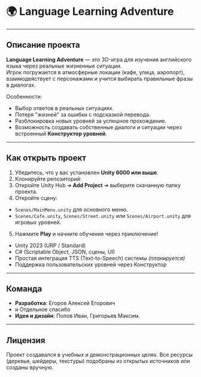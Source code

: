 # 🌍 Language Learning Adventure

---

## Описание проекта

**Language Learning Adventure** — это 3D-игра для изучения английского языка через реальные жизненные ситуации.  
Игрок погружается в атмосферные локации (кафе, улица, аэропорт), взаимодействует с персонажами и учится выбирать правильные фразы в диалогах.

Особенности:
- Выбор ответов в реальных ситуациях.
- Потеря "жизней" за ошибки с подсказкой перевода.
- Разблокировка новых уровней за успешное прохождение.
- Возможность создавать собственные диалоги и ситуации через встроенный **Конструктор уровней**.

---

## Как открыть проект

1. Убедитесь, что у вас установлен **Unity 6000 или выше**.
2. Клонируйте репозиторий:
3. Откройте Unity Hub ➔ **Add Project** ➔ выберите скачанную папку проекта.
4. Откройте сцену:
- `Scenes/MainMenu.unity` для основного меню.
- `Scenes/Cafe.unity`, `Scenes/Street.unity` или `Scenes/Airport.unity` для игровых уровней.
5. Нажмите **Play** и начните обучение через приключение!

- Unity 2023 (URP / Standard)
- C# (Scriptable Object, JSON, сцены, UI)
- Простая интеграция TTS (Text-to-Speech) системы *(планируется)*
- Поддержка пользовательских уровней через Конструктор

---

## Команда

- **Разработка**: Егоров Алексей Егорович
- и Отдельное спасибо 
- **Идея и дизайн**: Попов Иван, Григорьев Максим. 

---

## Лицензия

Проект создавался в учебных и демонстрационных целях. Все ресурсы (деревья, шейдеры, текстуры) подобраны из открытых источников или созданы вручную.

